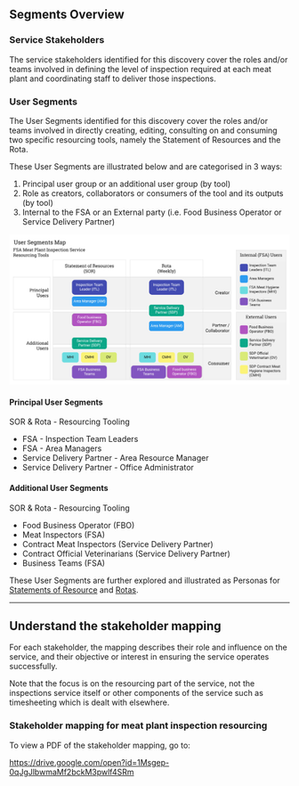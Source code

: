 ## Segments Overview
### Service Stakeholders
The service stakeholders identified for this discovery cover the roles and/or teams involved in defining the level of inspection required at each meat plant and coordinating staff to deliver those inspections.

### User Segments
The User Segments identified for this discovery cover the roles and/or teams involved in directly creating, editing, consulting on and consuming two specific resourcing tools, namely the Statement of Resources and the Rota.

These User Segments are illustrated below and are categorised in 3 ways:
1. Principal user group or an additional user group (by tool)
2. Role as creators, collaborators or consumers of the tool and its outputs (by tool)
3. Internal to the FSA or an External party (i.e. Food Business Operator or Service Delivery Partner) 

[![User segments overview](uploads/user-segments-overview.jpg)](uploads/user-segments-overview.jpg)

#### Principal User Segments
SOR & Rota - Resourcing Tooling

 * FSA - Inspection Team Leaders 
 * FSA - Area Managers 
 * Service Delivery Partner - Area Resource Manager 
 * Service Delivery Partner - Office Administrator

#### Additional User Segments 
SOR & Rota - Resourcing Tooling

 * Food Business Operator (FBO)
 * Meat Inspectors (FSA) 
 * Contract Meat Inspectors (Service Delivery Partner)
 * Contract Official Veterinarians (Service Delivery Partner)
 * Business Teams (FSA) 

These User Segments are further explored and illustrated as Personas for [Statements of Resource](sor-user-needs) and [Rotas](rota-user-needs).

***

## Understand the stakeholder mapping
For each stakeholder, the mapping describes their role and influence on the service, and their objective or interest in ensuring the service operates successfully.

Note that the focus is on the resourcing part of the service, not the inspections service itself or other components of the service such as timesheeting which is dealt with elsewhere.


### Stakeholder mapping for meat plant inspection resourcing

To view a PDF of the stakeholder mapping, go to:

https://drive.google.com/open?id=1Msgep-0qJgJlbwmaMf2bckM3pwlf4SRm

